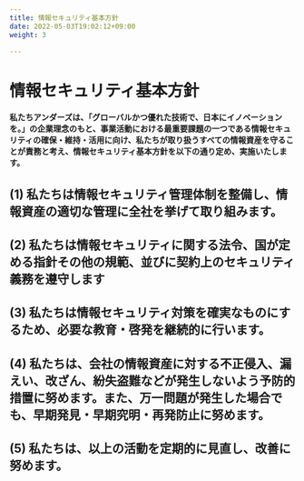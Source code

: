 ```yaml
---
title: 情報セキュリティ基本方針
date: 2022-05-03T19:02:12+09:00
weight: 3

---
```


# 情報セキュリティ基本方針

**私たちアンダーズは、「グローバルかつ優れた技術で、日本にイノベーションを。」の企業理念のもと、事業活動における最重要課題の一つである情報セキュリティの確保・維持・活用に向け、私たちが取り扱うすべての情報資産を守ることが責務と考え、情報セキュリティ基本方針を以下の通り定め、実施いたします。**

## (1) 私たちは情報セキュリティ管理体制を整備し、情報資産の適切な管理に全社を挙げて取り組みます。

## (2) 私たちは情報セキュリティに関する法令、国が定める指針その他の規範、並びに契約上のセキュリティ義務を遵守します

## (3) 私たちは情報セキュリティ対策を確実なものにするため、必要な教育・啓発を継続的に行います。

## (4) 私たちは、会社の情報資産に対する不正侵入、漏えい、改ざん、紛失盗難などが発生しないよう予防的措置に努めます。また、万一問題が発生した場合でも、早期発見・早期究明・再発防止に努めます。

## (5) 私たちは、以上の活動を定期的に見直し、改善に努めます。